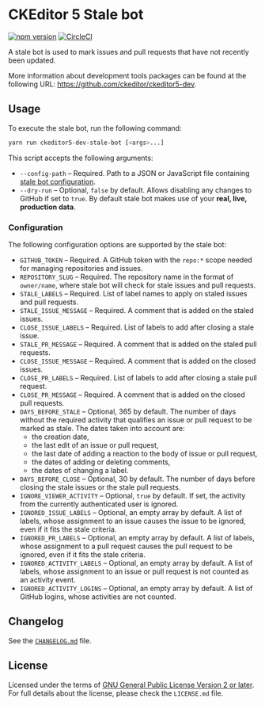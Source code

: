CKEditor 5 Stale bot
====================

[![npm version](https://badge.fury.io/js/%40ckeditor%2Fckeditor5-dev-stale-bot.svg)](https://www.npmjs.com/package/@ckeditor/ckeditor5-dev-stale-bot)
[![CircleCI](https://circleci.com/gh/ckeditor/ckeditor5-dev.svg?style=shield)](https://app.circleci.com/pipelines/github/ckeditor/ckeditor5-dev?branch=master)

A stale bot is used to mark issues and pull requests that have not recently been updated.

More information about development tools packages can be found at the following URL: <https://github.com/ckeditor/ckeditor5-dev>.

## Usage

To execute the stale bot, run the following command:

```bash
yarn run ckeditor5-dev-stale-bot [<args>...]
```

This script accepts the following arguments:

* `--config-path` &ndash; Required. Path to a JSON or JavaScript file containing [stale bot configuration](#configuration).
* `--dry-run` &ndash; Optional, `false` by default. Allows disabling any changes to GitHub if set to `true`. By default stale bot makes use of your **real, live, production data**.

### Configuration

The following configuration options are supported by the stale bot:

* `GITHUB_TOKEN` &ndash; Required. A GitHub token with the `repo:*` scope needed for managing repositories and issues.
* `REPOSITORY_SLUG` &ndash; Required. The repository name in the format of `owner/name`, where stale bot will check for stale issues and pull requests.
* `STALE_LABELS` &ndash; Required. List of label names to apply on staled issues and pull requests.
* `STALE_ISSUE_MESSAGE` &ndash; Required. A comment that is added on the staled issues.
* `CLOSE_ISSUE_LABELS` &ndash; Required. List of labels to add after closing a stale issue.
* `STALE_PR_MESSAGE` &ndash; Required. A comment that is added on the staled pull requests.
* `CLOSE_ISSUE_MESSAGE` &ndash; Required. A comment that is added on the closed issues.
* `CLOSE_PR_LABELS` &ndash; Required. List of labels to add after closing a stale pull request.
* `CLOSE_PR_MESSAGE` &ndash; Required. A comment that is added on the closed pull requests.
* `DAYS_BEFORE_STALE` &ndash; Optional, 365 by default. The number of days without the required activity that qualifies an issue or pull request to be marked as stale. The dates taken into account are:
  * the creation date,
  * the last edit of an issue or pull request,
  * the last date of adding a reaction to the body of issue or pull request,
  * the dates of adding or deleting comments,
  * the dates of changing a label.
* `DAYS_BEFORE_CLOSE` &ndash; Optional, 30 by default. The number of days before closing the stale issues or the stale pull requests.
* `IGNORE_VIEWER_ACTIVITY` &ndash; Optional, `true` by default. If set, the activity from the currently authenticated user is ignored.
* `IGNORED_ISSUE_LABELS` &ndash; Optional, an empty array by default. A list of labels, whose assignment to an issue causes the issue to be ignored, even if it fits the stale criteria.
* `IGNORED_PR_LABELS` &ndash; Optional, an empty array by default. A list of labels, whose assignment to a pull request causes the pull request to be ignored, even if it fits the stale criteria.
* `IGNORED_ACTIVITY_LABELS` &ndash; Optional, an empty array by default. A list of labels, whose assignment to an issue or pull request is not counted as an activity event.
* `IGNORED_ACTIVITY_LOGINS` &ndash; Optional, an empty array by default. A list of GitHub logins, whose activities are not counted.

## Changelog

See the [`CHANGELOG.md`](https://github.com/ckeditor/ckeditor5-dev/blob/master/packages/ckeditor5-dev-stale-bot/CHANGELOG.md) file.

## License

Licensed under the terms of [GNU General Public License Version 2 or later](http://www.gnu.org/licenses/gpl.html). For full details about the license, please check the `LICENSE.md` file.
